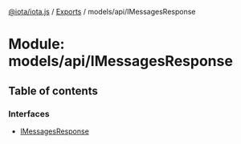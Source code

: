 [@iota/iota.js](../README.md) / [Exports](../modules.md) / models/api/IMessagesResponse

# Module: models/api/IMessagesResponse

## Table of contents

### Interfaces

- [IMessagesResponse](../interfaces/models_api_imessagesresponse.imessagesresponse.md)
